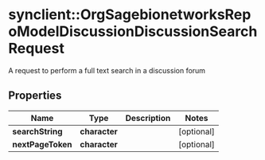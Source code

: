 # synclient::OrgSagebionetworksRepoModelDiscussionDiscussionSearchRequest

A request to perform a full text search in a discussion forum

## Properties
Name | Type | Description | Notes
------------ | ------------- | ------------- | -------------
**searchString** | **character** |  | [optional] 
**nextPageToken** | **character** |  | [optional] 


